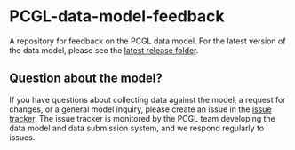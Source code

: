 # PCGL-data-model-feedback
A repository for feedback on the PCGL data model. For the latest version of the data model, please see the [latest release folder](https://drive.google.com/drive/folders/1vfNA7ajwh3WKkbVmswb6j9TuWKxaN9bB?usp=drive_link).  

## Question about the model?

If you have questions about collecting data against the model, a request for changes, or a general model inquiry, please create an issue in the [issue tracker](https://github.com/Pan-Canadian-Genome-Library/PCGL-data-model-feedback/issues). The issue tracker is monitored by the PCGL team developing the data model and data submission system, and we respond regularly to issues. 
